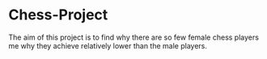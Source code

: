# Chess-Project

The aim of this project is to find why there are so few female chess players me why they achieve relatively lower than the male players.
